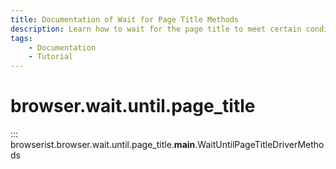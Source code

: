 ```yaml
---
title: Documentation of Wait for Page Title Methods
description: Learn how to wait for the page title to meet certain conditions in Browserist. Includes code examples for beginners and advanced users for web scraping and browser automation.
tags:
    - Documentation
    - Tutorial
---
```


# browser.wait.until.page_title

::: browserist.browser.wait.until.page_title.__main__.WaitUntilPageTitleDriverMethods
